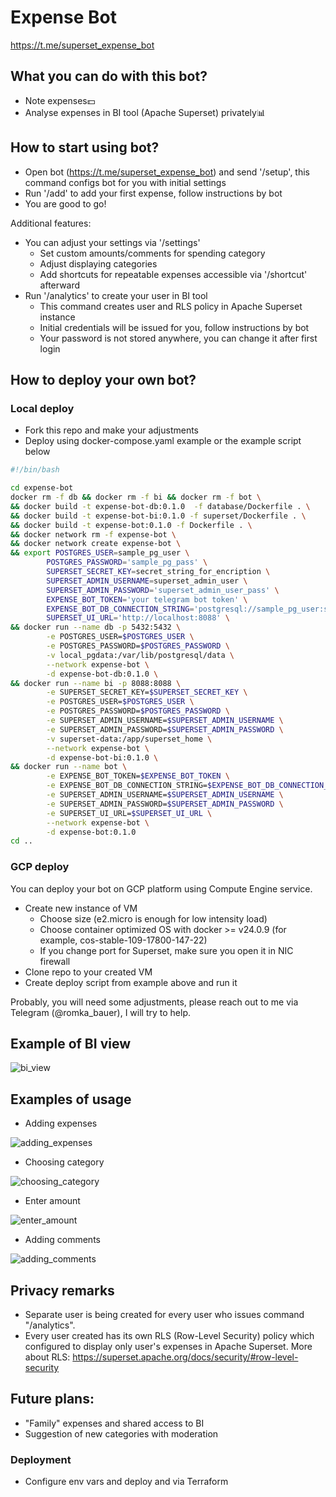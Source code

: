 # Expense Bot

https://t.me/superset_expense_bot

## What you can do with this bot?

- Note expenses💵
- Analyse expenses in BI tool (Apache Superset) privately📊

## How to start using bot?

- Open bot (https://t.me/superset_expense_bot) and send '/setup', this command configs bot for you with initial settings
- Run '/add' to add your first expense, follow instructions by bot
- You are good to go!

Additional features:
- You can adjust your settings via '/settings'
  - Set custom amounts/comments for spending category
  - Adjust displaying categories
  - Add shortcuts for repeatable expenses accessible via '/shortcut' afterward
- Run '/analytics' to create your user in BI tool
  - This command creates user and RLS policy in Apache Superset instance
  - Initial credentials will be issued for you, follow instructions by bot
  - Your password is not stored anywhere, you can change it after first login

## How to deploy your own bot?

### Local deploy
- Fork this repo and make your adjustments
- Deploy using docker-compose.yaml example or the example script below
```bash
#!/bin/bash

cd expense-bot
docker rm -f db && docker rm -f bi && docker rm -f bot \
&& docker build -t expense-bot-db:0.1.0  -f database/Dockerfile . \
&& docker build -t expense-bot-bi:0.1.0 -f superset/Dockerfile . \
&& docker build -t expense-bot:0.1.0 -f Dockerfile . \
&& docker network rm -f expense-bot \
&& docker network create expense-bot \
&& export POSTGRES_USER=sample_pg_user \
        POSTGRES_PASSWORD='sample_pg_pass' \
        SUPERSET_SECRET_KEY=secret_string_for_encription \
        SUPERSET_ADMIN_USERNAME=superset_admin_user \
        SUPERSET_ADMIN_PASSWORD='superset_admin_user_pass' \
        EXPENSE_BOT_TOKEN='your telegram bot token' \
        EXPENSE_BOT_DB_CONNECTION_STRING='postgresql://sample_pg_user:sample_pg_pass@db/expense_bot'\
        SUPERSET_UI_URL='http://localhost:8088' \
&& docker run --name db -p 5432:5432 \
        -e POSTGRES_USER=$POSTGRES_USER \
        -e POSTGRES_PASSWORD=$POSTGRES_PASSWORD \
        -v local_pgdata:/var/lib/postgresql/data \
        --network expense-bot \
        -d expense-bot-db:0.1.0 \
&& docker run --name bi -p 8088:8088 \
        -e SUPERSET_SECRET_KEY=$SUPERSET_SECRET_KEY \
        -e POSTGRES_USER=$POSTGRES_USER \
        -e POSTGRES_PASSWORD=$POSTGRES_PASSWORD \
        -e SUPERSET_ADMIN_USERNAME=$SUPERSET_ADMIN_USERNAME \
        -e SUPERSET_ADMIN_PASSWORD=$SUPERSET_ADMIN_PASSWORD \
        -v superset-data:/app/superset_home \
        --network expense-bot \
        -d expense-bot-bi:0.1.0 \
&& docker run --name bot \
        -e EXPENSE_BOT_TOKEN=$EXPENSE_BOT_TOKEN \
        -e EXPENSE_BOT_DB_CONNECTION_STRING=$EXPENSE_BOT_DB_CONNECTION_STRING \
        -e SUPERSET_ADMIN_USERNAME=$SUPERSET_ADMIN_USERNAME \
        -e SUPERSET_ADMIN_PASSWORD=$SUPERSET_ADMIN_PASSWORD \
        -e SUPERSET_UI_URL=$SUPERSET_UI_URL \
        --network expense-bot \
        -d expense-bot:0.1.0
cd ..
```

### GCP deploy
You can deploy your bot on GCP platform using Compute Engine service.
- Create new instance of VM
  - Choose size (e2.micro is enough for low intensity load)
  - Choose container optimized OS with docker >= v24.0.9 (for example, cos-stable-109-17800-147-22)
  - If you change port for Superset, make sure you open it in NIC firewall
- Clone repo to your created VM
- Create deploy script from example above and run it

Probably, you will need some adjustments, please reach out to me via Telegram (@romka_bauer), I will try to help.

## Example of BI view

![bi_view](https://drive.google.com/uc?export=view&id=1wWktv4auGYKZ-8OUF38uhJIS80c8OQo_)

## Examples of usage

- Adding expenses

![adding_expenses](https://drive.google.com/uc?export=view&id=1ZMJRp4brpg3hSU4jDfL3HS-dRvunZWAS)

- Choosing category

![choosing_category](https://drive.google.com/uc?export=view&id=1Cc3xckefQ0kDNTbRVWlLB2dSw1sa8rXM)

- Enter amount

![enter_amount](https://drive.google.com/uc?export=view&id=1vdf_DyDHlRoIKqKn2kM5qAAQizbhFMD8)

- Adding comments

![adding_comments](https://drive.google.com/uc?export=view&id=1vHc21VFpmy4kQuy6gYKwgW7gBUwMuN2O)

## Privacy remarks

- Separate user is being created for every user who issues command "/analytics".
- Every user created has its own RLS (Row-Level Security) policy which configured to display only user's expenses in Apache Superset. More about RLS: https://superset.apache.org/docs/security/#row-level-security 

## Future plans:
- "Family" expenses and shared access to BI
- Suggestion of new categories with moderation

### Deployment
- Configure env vars and deploy and via Terraform
